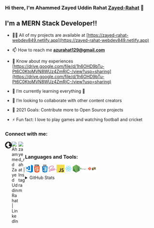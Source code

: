 ### Hi there, I'm Ahammed Zayed Uddin Rahat [Zayed-Rahat][website] 👋

## I'm a MERN Stack Developer!!

- 👨‍💻 All of my projects are available at [https://zayed-rahat-webdev849.netlify.app](https://zayed-rahat-webdev849.netlify.app)

- 📫 How to reach me **azurahat129@gmail.com**

- 📄 Know about my experiences [https://drive.google.com/file/d/1h6OHD9bTu-Pt6C0KtoMVN8WUz4ZmRjC-/view?usp=sharing](https://drive.google.com/file/d/1h6OHD9bTu-Pt6C0KtoMVN8WUz4ZmRjC-/view?usp=sharing)
- 🌱 I’m currently learning everything 🤣
- 👯 I’m looking to collaborate with other content creators
- 🥅 2021 Goals: Contribute more to Open Source projects
- ⚡ Fun fact: I love to play games and watching football and cricket

### Connect with me:

[<img align="left" alt="https://zayed-rahat-webdev849.netlify.app" width="22px" src="https://raw.githubusercontent.com/iconic/open-iconic/master/svg/globe.svg" />][website]
[<img align="left" alt="Ahammed Zayed Uddin Rahat | LinkedIn" width="22px" src="https://cdn.jsdelivr.net/npm/simple-icons@v3/icons/linkedin.svg" />][linkedin]
[<img align="left" alt="zayed_rahat | Instagram" width="22px" src="https://cdn.jsdelivr.net/npm/simple-icons@v3/icons/instagram.svg" />][instagram]

<br />

### Languages and Tools:

<img align="left" alt="Visual Studio Code" width="26px" src="https://raw.githubusercontent.com/github/explore/80688e429a7d4ef2fca1e82350fe8e3517d3494d/topics/visual-studio-code/visual-studio-code.png" />
<img align="left" alt="HTML5" width="26px" src="https://raw.githubusercontent.com/github/explore/80688e429a7d4ef2fca1e82350fe8e3517d3494d/topics/html/html.png" />
<img align="left" alt="CSS3" width="26px" src="https://raw.githubusercontent.com/github/explore/80688e429a7d4ef2fca1e82350fe8e3517d3494d/topics/css/css.png" />
<img align="left" alt="Sass" width="26px" src="https://raw.githubusercontent.com/github/explore/80688e429a7d4ef2fca1e82350fe8e3517d3494d/topics/sass/sass.png" />
<img align="left" alt="JavaScript" width="26px" src="https://raw.githubusercontent.com/github/explore/80688e429a7d4ef2fca1e82350fe8e3517d3494d/topics/javascript/javascript.png" />
<img align="left" alt="React" width="26px" src="https://raw.githubusercontent.com/github/explore/80688e429a7d4ef2fca1e82350fe8e3517d3494d/topics/react/react.png" />
<img align="left" alt="Node.js" width="26px" src="https://raw.githubusercontent.com/github/explore/80688e429a7d4ef2fca1e82350fe8e3517d3494d/topics/nodejs/nodejs.png" />
<img align="left" alt="MongoDB" width="26px" src="https://raw.githubusercontent.com/github/explore/80688e429a7d4ef2fca1e82350fe8e3517d3494d/topics/mongodb/mongodb.png" />
<img align="left" alt="Git" width="26px" src="https://raw.githubusercontent.com/github/explore/80688e429a7d4ef2fca1e82350fe8e3517d3494d/topics/git/git.png" />
<br />
<br />

<details>
  <summary> GitHub Stats</summary>

[<img align="left" alt="codeSTACKr's GitHub Stats" src="https://github-readme-stats.codestackr.vercel.app/api?username=codeSTACKr&show_icons=true&hide_border=true" />]

</details>

[website]: https://zayed-rahat-webdev849.netlify.app
[instagram]: https://www.instagram.com/zayed_rahat/?hl=en
[linkedin]: https://bd.linkedin.com/in/ahammed-zayed-uddin-rahat-b254741b0
